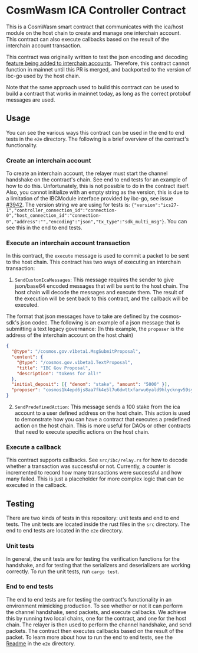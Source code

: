 # CosmWasm ICA Controller Contract

This is a CosmWasm smart contract that communicates with the ica/host module on the host chain to create and manage one interchain account. This contract can also execute callbacks based on the result of the interchain account transaction.

This contract was originally written to test the json encoding and decoding [feature being added to interchain accounts](https://github.com/cosmos/ibc-go/pull/3796). Therefore, this contract cannot function in mainnet until this PR is merged, and backported to the version of ibc-go used by the host chain.

Note that the same approach used to build this contract can be used to build a contract that works in mainnet today, as long as the correct protobuf messages are used.

## Usage

You can see the various ways this contract can be used in the end to end tests in the `e2e` directory. The following is a brief overview of the contract's functionality.

### Create an interchain account

To create an interchain account, the relayer must start the channel handshake on the contract's chain. See end to end tests for an example of how to do this. Unfortunately, this is not possible to do in the contract itself. Also, you cannot initialize with an empty string as the version, this is due to a limitation of the IBCModule interface provided by ibc-go, see issue [#3942](https://github.com/cosmos/ibc-go/issues/3942). The version string we are using for tests is: `{"version":"ics27-1","controller_connection_id":"connection-0","host_connection_id":"connection-0","address":"","encoding":"json","tx_type":"sdk_multi_msg"}`. You can see this in the end to end tests.

### Execute an interchain account transaction

In this contract, the `execute` message is used to commit a packet to be sent to the host chain. This contract has two ways of executing an interchain transaction:

1. `SendCustomIcaMessages`: This message requires the sender to give json/base64 encoded messages that will be sent to the host chain. The host chain will decode the messages and execute them. The result of the execution will be sent back to this contract, and the callback will be executed.

The format that json messages have to take are defined by the cosmos-sdk's json codec. The following is an example of a json message that is submitting a text legacy governance: (In this example, the `proposer` is the address of the interchain account on the host chain)

```json
{
  "@type": "/cosmos.gov.v1beta1.MsgSubmitProposal",
  "content": {
    "@type": "/cosmos.gov.v1beta1.TextProposal",
    "title": "IBC Gov Proposal",
    "description": "tokens for all!"
  },
  "initial_deposit": [{ "denom": "stake", "amount": "5000" }],
  "proposer": "cosmos1k4epd6js8aa7fk4e5l7u6dwttxfarwu6yald9hlyckngv59syuyqnlqvk8"
}
```

2. `SendPredefinedAction`: This message sends a 100 stake from the ica account to a user defined address on the host chain. This action is used to demonstrate how you can have a contract that executes a predefined action on the host chain. This is more useful for DAOs or other contracts that need to execute specific actions on the host chain.

### Execute a callback

This contract supports callbacks. See `src/ibc/relay.rs` for how to decode whether a transaction was successful or not. Currently, a counter is incremented to record how many transactions were successful and how many failed. This is just a placeholder for more complex logic that can be executed in the callback.

## Testing

There are two kinds of tests in this repository: unit tests and end to end tests. The unit tests are located inside the rust files in the `src` directory. The end to end tests are located in the `e2e` directory.

### Unit tests

In general, the unit tests are for testing the verification functions for the handshake, and for testing that the serializers and deserializers are working correctly. To run the unit tests, run `cargo test`.

### End to end tests

The end to end tests are for testing the contract's functionality in an environment mimicking production. To see whether or not it can perform the channel handshake, send packets, and execute callbacks. We achieve this by running two local chains, one for the contract, and one for the host chain. The relayer is then used to perform the channel handshake, and send packets. The contract then executes callbacks based on the result of the packet. To learn more about how to run the end to end tests, see the [Readme](./e2e/Readme.md) in the `e2e` directory.
